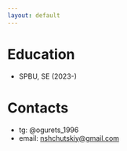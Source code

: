 ```yaml
---
layout: default
---
```

# Education
- SPBU, SE (2023-)
# Contacts
- tg: @ogurets_1996
- email: nshchutskiy@gmail.com	

